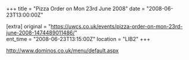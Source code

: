 +++
title = "Pizza Order on Mon 23rd June 2008"
date = "2008-06-23T13:00:00Z"

[extra]
original = "https://uwcs.co.uk/events/pizza-order-on-mon-23rd-june-2008-1474489011486/"    
ent_time = "2008-06-23T13:15:00Z"
location = "LIB2"
+++

http://www.dominos.co.uk/menu/default.aspx

